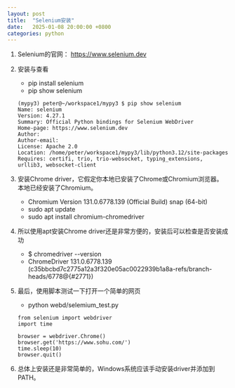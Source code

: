 ```yaml
---
layout: post
title:  "Selenium安装"
date:   2025-01-08 20:00:00 +0800
categories: python
---
```


1. Selenium的官网： https://www.selenium.dev

2. 安装与查看
   - pip install selenium
   - pip show selenium
   ```
   (mypy3) peter@~/workspace1/mypy3 $ pip show selenium
   Name: selenium
   Version: 4.27.1
   Summary: Official Python bindings for Selenium WebDriver
   Home-page: https://www.selenium.dev
   Author: 
   Author-email: 
   License: Apache 2.0
   Location: /home/peter/workspace1/mypy3/lib/python3.12/site-packages
   Requires: certifi, trio, trio-websocket, typing_extensions, urllib3, websocket-client
   ```

3. 安装Chrome driver，它假定你本地已安装了Chrome或Chromium浏览器。本地已经安装了Chromium。
   - Chromium Version 131.0.6778.139 (Official Build) snap (64-bit) 
   - sudo apt update
   - sudo apt install chromium-chromedriver

4. 所以使用apt安装Chrome driver还是非常方便的，安装后可以检查是否安装成功
   - $ chromedriver --version
   - ChromeDriver 131.0.6778.139 (c35bbcbd7c2775a12a3f320e05ac0022939b1a8a-refs/branch-heads/6778@{#2771})
    
5. 最后，使用脚本测试一下打开一个简单的网页
   - python webd/selemium_test.py
   ```
   from selenium import webdriver
   import time
   
   browser = webdriver.Chrome()
   browser.get('https://www.sohu.com/')
   time.sleep(10)
   browser.quit()
   ```

6. 总体上安装还是非常简单的，Windows系统应该手动安装driver并添加到PATH。  
